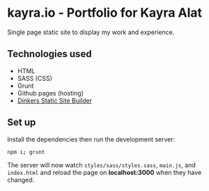 # kayra.io - Portfolio for Kayra Alat

Single page static site to display my work and experience.

## Technologies used

* HTML
* SASS (CSS)
* Grunt
* Github pages (hosting)
* [Dinkers Static Site Builder](https://github.com/Dinkers/Static-Site-Builder)

## Set up

Install the dependencies then run the development server:

```bash
npm i; grunt
```

The server will now watch `styles/sass/styles.sass`, `main.js`, and `index.html` and reload the page on **localhost:3000** when they have changed.

